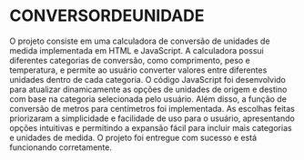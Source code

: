 # CONVERSORDEUNIDADE

O projeto consiste em uma calculadora de conversão de unidades de medida implementada em HTML e JavaScript. A calculadora possui diferentes categorias de conversão, como comprimento, peso e temperatura, e permite ao usuário converter valores entre diferentes unidades dentro de cada categoria. O código JavaScript foi desenvolvido para atualizar dinamicamente as opções de unidades de origem e destino com base na categoria selecionada pelo usuário. Além disso, a função de conversão de metros para centímetros foi implementada. As escolhas feitas priorizaram a simplicidade e facilidade de uso para o usuário, apresentando opções intuitivas e permitindo a expansão fácil para incluir mais categorias e unidades de medida. O projeto foi entregue com sucesso e está funcionando corretamente.
